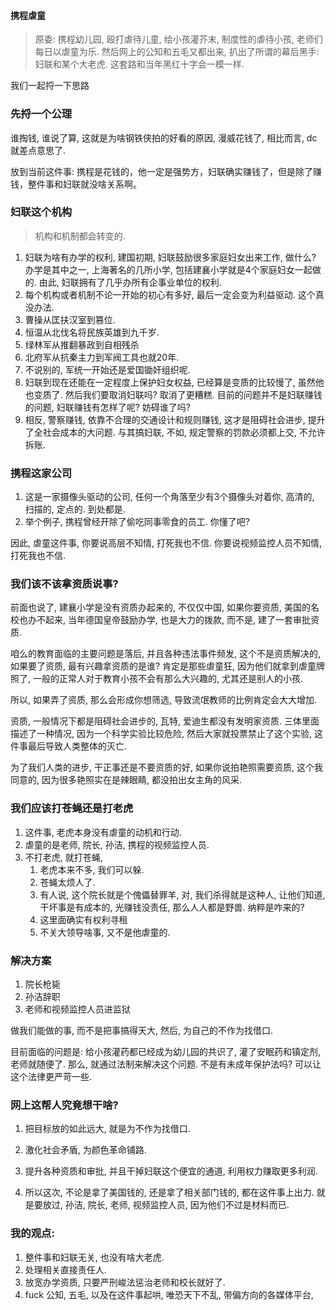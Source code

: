 #### 携程虐童  

>  原委: 携程幼儿园, 殴打虐待儿童, 给小孩灌芥末, 制度性的虐待小孩, 老师们每日以虐童为乐. 然后网上的公知和五毛又都出来, 扒出了所谓的幕后黑手: 妇联和某个大老虎. 这套路和当年黑红十字会一模一样.

我们一起捋一下思路

### 先捋一个公理

谁掏钱, 谁说了算, 这就是为啥钢铁侠拍的好看的原因, 漫威花钱了, 相比而言, dc就差点意思了.

放到当前这件事: 携程是花钱的，他一定是强势方，妇联确实赚钱了，但是除了赚钱，整件事和妇联就没啥关系啊。

### 妇联这个机构

> 机构和机制都会转变的.

1. 妇联为啥有办学的权利, 建国初期, 妇联鼓励很多家庭妇女出来工作, 做什么? 办学是其中之一, 上海著名的几所小学, 包括建襄小学就是4个家庭妇女一起做的. 由此, 妇联拥有了几乎办所有企事业单位的权利.
2. 每个机构或者机制不论一开始的初心有多好, 最后一定会变为利益驱动. 这个真没办法.
3. 曹操从匡扶汉室到篡位.
4. 恒温从北伐名将民族英雄到九千岁.
5. 绿林军从推翻暴政到自相残杀
6. 北府军从抗秦主力到军阀工具也就20年.
7. 不说别的, 军统一开始还是爱国锄奸组织呢.
8. 妇联到现在还能在一定程度上保护妇女权益, 已经算是变质的比较慢了, 虽然他也变质了. 然后我们要取消妇联吗? 取消了更糟糕. 目前的问题并不是妇联赚钱的问题, 妇联赚钱有怎样了呢? 妨碍谁了吗?
9. 相反, 警察赚钱, 依靠不合理的交通设计和规则赚钱, 这才是阻碍社会进步, 提升了全社会成本的大问题. 与其搞妇联, 不如, 规定警察的罚款必须都上交, 不允许拆账.

### 携程这家公司

1. 这是一家摄像头驱动的公司,  任何一个角落至少有3个摄像头对着你, 高清的, 扫描的, 定点的. 到处都是. 
2. 举个例子, 携程曾经开除了偷吃同事零食的员工. 你懂了吧?

因此, 虐童这件事, 你要说高层不知情, 打死我也不信. 你要说视频监控人员不知情, 打死我也不信.

### 我们该不该拿资质说事?

前面也说了, 建襄小学是没有资质办起来的, 不仅仅中国, 如果你要资质, 美国的名校也办不起来, 当年德国皇帝鼓励办学, 也是大力的拨款, 而不是, 建了一套审批资质.

咱么的教育面临的主要问题是落后, 并且各种违法事件频发, 这个不是资质解决的, 如果要了资质, 最有兴趣拿资质的是谁? 肯定是那些虐童狂, 因为他们就拿到虐童牌照了, 一般的正常人对于教育小孩不会有那么大兴趣的, 尤其还是别人的小孩.

所以, 如果弄了资质, 那么会形成你想筛选, 导致流氓教师的比例肯定会大大增加.

资质, 一般情况下都是阻碍社会进步的, 瓦特, 爱迪生都没有发明家资质. 三体里面描述了一种情况, 因为一个科学实验比较危险, 然后大家就投票禁止了这个实验, 这件事最后导致人类整体的灭亡.

为了我们人类的进步, 干正事还是不要资质的好, 如果你说拍艳照需要资质, 这个我同意的, 因为很多艳照实在是辣眼睛, 都没拍出女主角的风采.

###  我们应该打苍蝇还是打老虎

1. 这件事, 老虎本身没有虐童的动机和行动.
2. 虐童的是老师, 院长, 孙洁, 携程的视频监控人员.
3. 不打老虎, 就打苍蝇, 
   1. 老虎本来不多, 我们可以躲.
   2. 苍蝇太烦人了.
   3. 有人说, 这个院长就是个傀儡替罪羊, 对, 我们杀得就是这种人, 让他们知道, 干坏事是有成本的, 光赚钱没责任, 那么人人都是野兽. 纳粹是咋来的?
   4. 这里面确实有权利寻租
   5. 不关大领导啥事, 又不是他虐童的.

### 解决方案

1. 院长枪毙
2. 孙洁辞职
3. 老师和视频监控人员进监狱

做我们能做的事, 而不是把事搞得天大, 然后, 为自己的不作为找借口.

目前面临的问题是: 给小孩灌药都已经成为幼儿园的共识了, 灌了安眠药和镇定剂, 老师就随便了. 那么, 就通过法制来解决这个问题. 不是有未成年保护法吗? 可以让这个法律更严苛一些.



### 网上这帮人究竟想干啥?

1. 把目标放的如此远大, 就是为不作为找借口.

2. 激化社会矛盾, 为颜色革命铺路.

3. 提升各种资质和审批, 并且干掉妇联这个便宜的通道, 利用权力赚取更多利润.

4. 所以这次, 不论是拿了美国钱的, 还是拿了相关部门钱的, 都在这件事上出力. 就是要放过, 孙洁, 院长, 老师, 视频监控人员, 因为他们不过是材料而已.

### 我的观点: 

1. 整件事和妇联无关, 也没有啥大老虎.
2. 处理相关直接责任人.
3. 放宽办学资质, 只要严刑峻法惩治老师和校长就好了.
4. fuck 公知, 五毛, 以及在这件事起哄, 唯恐天下不乱, 带偏方向的各媒体平台,





